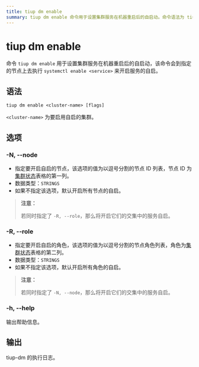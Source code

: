 ```yaml
---
title: tiup dm enable
summary: tiup dm enable 命令用于设置集群服务在机器重启后的自启动。命令语法为 tiup dm enable <cluster-name>，其中 cluster-name 为要启用自启的集群。选项包括 -N, --node 和 -R, --role，分别用于指定要开启自启的节点和角色。若不指定选项，默认开启所有节点和角色的自启。执行日志将作为输出。
---
```


# tiup dm enable

命令 `tiup dm enable` 用于设置集群服务在机器重启后的自启动，该命令会到指定的节点上去执行 `systemctl enable <service>` 来开启服务的自启。

## 语法

```shell
tiup dm enable <cluster-name> [flags]
```

`<cluster-name>` 为要启用自启的集群。

## 选项

### -N, --node

- 指定要开启自启的节点，该选项的值为以逗号分割的节点 ID 列表，节点 ID 为[集群状态](/tiup/tiup-component-dm-display.md)表格的第一列。
- 数据类型：`STRINGS`
- 如果不指定该选项，默认开启所有节点的自启。

> **注意：**
>
> 若同时指定了 `-R, --role`，那么将开启它们的交集中的服务自启。

### -R, --role

- 指定要开启自启的角色，该选项的值为以逗号分割的节点角色列表，角色为[集群状态](/tiup/tiup-component-dm-display.md)表格的第二列。
- 数据类型：`STRINGS`
- 如果不指定该选项，默认开启所有角色的自启。

> **注意：**
>
> 若同时指定了 `-N, --node`，那么将开启它们的交集中的服务自启。

### -h, --help

输出帮助信息。

## 输出

tiup-dm 的执行日志。

